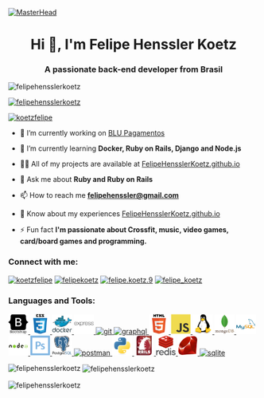 [![MasterHead](https://img.freepik.com/vetores-premium/banner-colorido-com-maos-trabalhando-no-computador-diferentes-dispositivos-eletronicos-dispositivos-e-simbolos-programacao-desenvolvimento-de-software-codificacao-de-programas_198278-4192.jpg?w=1800)](https://rishavchanda.io)
<h1 align="center">Hi 👋, I'm Felipe Henssler Koetz</h1>
<h3 align="center">A passionate back-end developer from Brasil</h3>

<p align="left"> <img src="https://komarev.com/ghpvc/?username=felipehensslerkoetz&label=Profile%20views&color=0e75b6&style=flat" alt="felipehensslerkoetz" /> </p>

<p align="left"> <a href="https://github.com/ryo-ma/github-profile-trophy"><img src="https://github-profile-trophy.vercel.app/?username=felipehensslerkoetz" alt="felipehensslerkoetz" /></a> </p>

<p align="left"> <a href="https://twitter.com/koetzfelipe" target="blank"><img src="https://img.shields.io/twitter/follow/koetzfelipe?logo=twitter&style=for-the-badge" alt="koetzfelipe" /></a> </p>

- 🔭 I’m currently working on [BLU Pagamentos](https://blu.com.br/)

- 🌱 I’m currently learning **Docker, Ruby on Rails, Django and Node.js**

- 👨‍💻 All of my projects are available at [FelipeHensslerKoetz.github.io](FelipeHensslerKoetz.github.io)

- 💬 Ask me about **Ruby and Ruby on Rails**

- 📫 How to reach me **felipehenssler@gmail.com**

- 📄 Know about my experiences [FelipeHensslerKoetz.github.io](FelipeHensslerKoetz.github.io)

- ⚡ Fun fact **I'm passionate about Crossfit, music, video games, card/board games and programming.**

<h3 align="left">Connect with me:</h3>
<p align="left">
<a href="https://twitter.com/koetzfelipe" target="blank"><img align="center" src="https://raw.githubusercontent.com/rahuldkjain/github-profile-readme-generator/master/src/images/icons/Social/twitter.svg" alt="koetzfelipe" height="30" width="40" /></a>
<a href="https://linkedin.com/in/felipekoetz" target="blank"><img align="center" src="https://raw.githubusercontent.com/rahuldkjain/github-profile-readme-generator/master/src/images/icons/Social/linked-in-alt.svg" alt="felipekoetz" height="30" width="40" /></a>
<a href="https://fb.com/felipe.koetz.9" target="blank"><img align="center" src="https://raw.githubusercontent.com/rahuldkjain/github-profile-readme-generator/master/src/images/icons/Social/facebook.svg" alt="felipe.koetz.9" height="30" width="40" /></a>
<a href="https://instagram.com/felipe_koetz" target="blank"><img align="center" src="https://raw.githubusercontent.com/rahuldkjain/github-profile-readme-generator/master/src/images/icons/Social/instagram.svg" alt="felipe_koetz" height="30" width="40" /></a>
</p>

<h3 align="left">Languages and Tools:</h3>
<p align="left"> <a href="https://getbootstrap.com" target="_blank" rel="noreferrer"> <img src="https://raw.githubusercontent.com/devicons/devicon/master/icons/bootstrap/bootstrap-plain-wordmark.svg" alt="bootstrap" width="40" height="40"/> </a> <a href="https://www.w3schools.com/css/" target="_blank" rel="noreferrer"> <img src="https://raw.githubusercontent.com/devicons/devicon/master/icons/css3/css3-original-wordmark.svg" alt="css3" width="40" height="40"/> </a> <a href="https://www.docker.com/" target="_blank" rel="noreferrer"> <img src="https://raw.githubusercontent.com/devicons/devicon/master/icons/docker/docker-original-wordmark.svg" alt="docker" width="40" height="40"/> </a> <a href="https://expressjs.com" target="_blank" rel="noreferrer"> <img src="https://raw.githubusercontent.com/devicons/devicon/master/icons/express/express-original-wordmark.svg" alt="express" width="40" height="40"/> </a> <a href="https://git-scm.com/" target="_blank" rel="noreferrer"> <img src="https://www.vectorlogo.zone/logos/git-scm/git-scm-icon.svg" alt="git" width="40" height="40"/> </a> <a href="https://graphql.org" target="_blank" rel="noreferrer"> <img src="https://www.vectorlogo.zone/logos/graphql/graphql-icon.svg" alt="graphql" width="40" height="40"/> </a> <a href="https://www.w3.org/html/" target="_blank" rel="noreferrer"> <img src="https://raw.githubusercontent.com/devicons/devicon/master/icons/html5/html5-original-wordmark.svg" alt="html5" width="40" height="40"/> </a> <a href="https://developer.mozilla.org/en-US/docs/Web/JavaScript" target="_blank" rel="noreferrer"> <img src="https://raw.githubusercontent.com/devicons/devicon/master/icons/javascript/javascript-original.svg" alt="javascript" width="40" height="40"/> </a> <a href="https://www.linux.org/" target="_blank" rel="noreferrer"> <img src="https://raw.githubusercontent.com/devicons/devicon/master/icons/linux/linux-original.svg" alt="linux" width="40" height="40"/> </a> <a href="https://www.mongodb.com/" target="_blank" rel="noreferrer"> <img src="https://raw.githubusercontent.com/devicons/devicon/master/icons/mongodb/mongodb-original-wordmark.svg" alt="mongodb" width="40" height="40"/> </a> <a href="https://www.mysql.com/" target="_blank" rel="noreferrer"> <img src="https://raw.githubusercontent.com/devicons/devicon/master/icons/mysql/mysql-original-wordmark.svg" alt="mysql" width="40" height="40"/> </a> <a href="https://nodejs.org" target="_blank" rel="noreferrer"> <img src="https://raw.githubusercontent.com/devicons/devicon/master/icons/nodejs/nodejs-original-wordmark.svg" alt="nodejs" width="40" height="40"/> </a> <a href="https://www.photoshop.com/en" target="_blank" rel="noreferrer"> <img src="https://raw.githubusercontent.com/devicons/devicon/master/icons/photoshop/photoshop-line.svg" alt="photoshop" width="40" height="40"/> </a> <a href="https://www.postgresql.org" target="_blank" rel="noreferrer"> <img src="https://raw.githubusercontent.com/devicons/devicon/master/icons/postgresql/postgresql-original-wordmark.svg" alt="postgresql" width="40" height="40"/> </a> <a href="https://postman.com" target="_blank" rel="noreferrer"> <img src="https://www.vectorlogo.zone/logos/getpostman/getpostman-icon.svg" alt="postman" width="40" height="40"/> </a> <a href="https://www.python.org" target="_blank" rel="noreferrer"> <img src="https://raw.githubusercontent.com/devicons/devicon/master/icons/python/python-original.svg" alt="python" width="40" height="40"/> </a> <a href="https://rubyonrails.org" target="_blank" rel="noreferrer"> <img src="https://raw.githubusercontent.com/devicons/devicon/master/icons/rails/rails-original-wordmark.svg" alt="rails" width="40" height="40"/> </a> <a href="https://redis.io" target="_blank" rel="noreferrer"> <img src="https://raw.githubusercontent.com/devicons/devicon/master/icons/redis/redis-original-wordmark.svg" alt="redis" width="40" height="40"/> </a> <a href="https://www.ruby-lang.org/en/" target="_blank" rel="noreferrer"> <img src="https://raw.githubusercontent.com/devicons/devicon/master/icons/ruby/ruby-original.svg" alt="ruby" width="40" height="40"/> </a> <a href="https://www.sqlite.org/" target="_blank" rel="noreferrer"> <img src="https://www.vectorlogo.zone/logos/sqlite/sqlite-icon.svg" alt="sqlite" width="40" height="40"/> </a> </p>

<p><img align="left" src="https://github-readme-stats.vercel.app/api/top-langs?username=felipehensslerkoetz&show_icons=true&locale=en&layout=compact" alt="felipehensslerkoetz" /></p>

<p>&nbsp;<img align="center" src="https://github-readme-stats.vercel.app/api?username=felipehensslerkoetz&show_icons=true&locale=en" alt="felipehensslerkoetz" /></p>

<p><img align="center" src="https://github-readme-streak-stats.herokuapp.com/?user=felipehensslerkoetz&" alt="felipehensslerkoetz" /></p>




